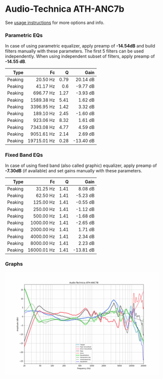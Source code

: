 # Audio-Technica ATH-ANC7b
See [usage instructions](https://github.com/jaakkopasanen/AutoEq#usage) for more options and info.

### Parametric EQs
In case of using parametric equalizer, apply preamp of **-14.54dB** and build filters manually
with these parameters. The first 5 filters can be used independently.
When using independent subset of filters, apply preamp of **-14.55 dB**.

| Type    | Fc          |    Q | Gain      |
|--------:|------------:|-----:|----------:|
| Peaking | 20.50 Hz    | 0.79 | 20.14 dB  |
| Peaking | 41.17 Hz    | 0.6  | -9.77 dB  |
| Peaking | 696.77 Hz   | 1.27 | -3.93 dB  |
| Peaking | 1589.38 Hz  | 5.41 | 1.62 dB   |
| Peaking | 3396.95 Hz  | 1.42 | 3.32 dB   |
| Peaking | 189.10 Hz   | 2.45 | -1.60 dB  |
| Peaking | 923.06 Hz   | 8.32 | 1.61 dB   |
| Peaking | 7343.08 Hz  | 4.77 | 4.59 dB   |
| Peaking | 9051.61 Hz  | 2.14 | 2.69 dB   |
| Peaking | 19715.01 Hz | 0.28 | -13.40 dB |

### Fixed Band EQs
In case of using fixed band (also called graphic) equalizer, apply preamp of **-7.30dB**
(if available) and set gains manually with these parameters.

| Type    | Fc          |    Q | Gain      |
|--------:|------------:|-----:|----------:|
| Peaking | 31.25 Hz    | 1.41 | 8.08 dB   |
| Peaking | 62.50 Hz    | 1.41 | -5.23 dB  |
| Peaking | 125.00 Hz   | 1.41 | -0.55 dB  |
| Peaking | 250.00 Hz   | 1.41 | -1.12 dB  |
| Peaking | 500.00 Hz   | 1.41 | -1.68 dB  |
| Peaking | 1000.00 Hz  | 1.41 | -2.65 dB  |
| Peaking | 2000.00 Hz  | 1.41 | 1.71 dB   |
| Peaking | 4000.00 Hz  | 1.41 | 2.34 dB   |
| Peaking | 8000.00 Hz  | 1.41 | 2.23 dB   |
| Peaking | 16000.01 Hz | 1.41 | -13.81 dB |

### Graphs
![](./Audio-Technica%20ATH-ANC7b.png)